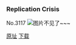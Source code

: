 ### Replication Crisis
No.3117
![图片不见了~~~](https://imgs.xkcd.com/comics/replication_crisis.png)

[原址](https://xkcd.com//3117) [下载](https://imgs.xkcd.com/comics/replication_crisis.png)

